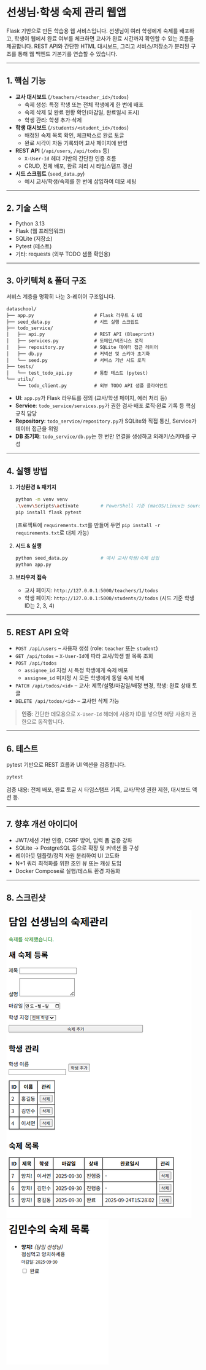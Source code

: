 ﻿# 선생님·학생 숙제 관리 웹앱

Flask 기반으로 만든 학습용 웹 서비스입니다. 선생님이 여러 학생에게 숙제를 배포하고, 학생이 웹에서 완료 여부를 체크하면 교사가 완료 시간까지 확인할 수 있는 흐름을 제공합니다. REST API와 간단한 HTML 대시보드, 그리고 서비스/저장소가 분리된 구조를 통해 웹 백엔드 기본기를 연습할 수 있습니다.

---

## 1. 핵심 기능
- **교사 대시보드** (`/teachers/<teacher_id>/todos`)
  - 숙제 생성: 특정 학생 또는 전체 학생에게 한 번에 배포
  - 숙제 삭제 및 완료 현황 확인(마감일, 완료일시 표시)
  - 학생 관리: 학생 추가·삭제
- **학생 대시보드** (`/students/<student_id>/todos`)
  - 배정된 숙제 목록 확인, 체크박스로 완료 토글
  - 완료 시각이 자동 기록되어 교사 페이지에 반영
- **REST API** (`/api/users`, `/api/todos` 등)
  - `X-User-Id` 헤더 기반의 간단한 인증 흐름
  - CRUD, 전체 배포, 완료 처리 시 타임스탬프 갱신
- **시드 스크립트** (`seed_data.py`)
  - 예시 교사/학생/숙제를 한 번에 삽입하여 데모 세팅

---

## 2. 기술 스택
- Python 3.13
- Flask (웹 프레임워크)
- SQLite (저장소)
- Pytest (테스트)
- 기타: requests (외부 TODO 샘플 확인용)

---

## 3. 아키텍처 & 폴더 구조
서비스 계층을 명확히 나눈 3-레이어 구조입니다.

```
dataschool/
├── app.py                      # Flask 라우트 & UI
├── seed_data.py                # 시드 실행 스크립트
├── todo_service/
│   ├── api.py                  # REST API (Blueprint)
│   ├── services.py             # 도메인/비즈니스 로직
│   ├── repository.py           # SQLite 데이터 접근 레이어
│   ├── db.py                   # 커넥션 및 스키마 초기화
│   └── seed.py                 # 서비스 기반 시드 로직
├── tests/
│   └── test_todo_api.py        # 통합 테스트 (pytest)
└── utils/
    └── todo_client.py          # 외부 TODO API 샘플 클라이언트
```

- **UI**: `app.py`가 Flask 라우트를 정의 (교사/학생 페이지, 에러 처리 등)
- **Service**: `todo_service/services.py`가 권한 검사·배포 로직·완료 기록 등 핵심 규칙 담당
- **Repository**: `todo_service/repository.py`가 SQLite와 직접 통신, Service가 데이터 접근을 위임
- **DB 초기화**: `todo_service/db.py`는 한 번만 연결을 생성하고 외래키/스키마를 구성

---

## 4. 실행 방법
1. **가상환경 & 패키지**
   ```bash
   python -m venv venv
   .\venv\Scripts\activate        # PowerShell 기준 (macOS/Linux는 source venv/bin/activate)
   pip install flask pytest
   ```
   (프로젝트에 `requirements.txt`를 만들어 두면 `pip install -r requirements.txt`로 대체 가능)

2. **시드 & 실행**
   ```bash
   python seed_data.py            # 예시 교사/학생/숙제 삽입
   python app.py
   ```

3. **브라우저 접속**
   - 교사 페이지: `http://127.0.0.1:5000/teachers/1/todos`
   - 학생 페이지: `http://127.0.0.1:5000/students/2/todos` (시드 기준 학생 ID는 2, 3, 4)

---

## 5. REST API 요약
- `POST /api/users` – 사용자 생성 (role: `teacher` 또는 `student`)
- `GET /api/todos` – `X-User-Id`에 따라 교사/학생 별 목록 조회
- `POST /api/todos`
  - `assignee_id` 지정 시 특정 학생에게 숙제 배포
  - `assignee_id` 미지정 시 모든 학생에게 동일 숙제 복제
- `PATCH /api/todos/<id>` – 교사: 제목/설명/마감일/배정 변경, 학생: 완료 상태 토글
- `DELETE /api/todos/<id>` – 교사만 삭제 가능

> **인증**: 간단한 데모용으로 `X-User-Id` 헤더에 사용자 ID를 넣으면 해당 사용자 권한으로 동작합니다.

---

## 6. 테스트
pytest 기반으로 REST 흐름과 UI 액션을 검증합니다.
```bash
pytest
```
검증 내용: 전체 배포, 완료 토글 시 타임스탬프 기록, 교사/학생 권한 제한, 대시보드 액션 등.

---

## 7. 향후 개선 아이디어
- JWT/세션 기반 인증, CSRF 방어, 입력 폼 검증 강화
- SQLite → PostgreSQL 등으로 확장 및 커넥션 풀 구성
- 레이아웃 템플릿/정적 자원 분리하여 UI 고도화
- N+1 쿼리 최적화를 위한 조인 뷰 또는 캐싱 도입
- Docker Compose로 실행/테스트 환경 자동화

---

## 8. 스크린샷
![alt text](img1.png)
![alt text](img2.png)
